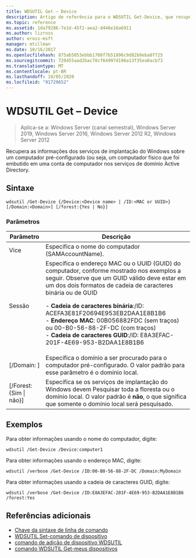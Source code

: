 ```yaml
---
title: WDSUTIL Get – Device
description: Artigo de referência para o WDSUTIL Get-Device, que recupera as informações dos serviços de implantação do Windows sobre um computador pré-configurado (ou seja, um computador físico que foi embutido em uma conta de computador nos serviços de domínio Active Directory.
ms.topic: reference
ms.assetid: 1da79286-7e1d-45f2-aea2-d446e16a6911
ms.author: lizross
author: eross-msft
manager: mtillman
ms.date: 10/16/2017
ms.openlocfilehash: 875ab5053ebbb1708f7b51896c9d82b9eba8f725
ms.sourcegitcommit: 720455aad2bac78cf64997d196a13f35ea0acb73
ms.translationtype: MT
ms.contentlocale: pt-BR
ms.lasthandoff: 10/05/2020
ms.locfileid: "91729652"
---
```

# <a name="wdsutil-get-device"></a>WDSUTIL Get – Device

> Aplica-se a: Windows Server (canal semestral), Windows Server 2019, Windows Server 2016, Windows Server 2012 R2, Windows Server 2012

Recupera as informações dos serviços de implantação do Windows sobre um computador pré-configurado (ou seja, um computador físico que foi embutido em uma conta de computador nos serviços de domínio Active Directory.

## <a name="syntax"></a>Sintaxe
```
wdsutil /Get-Device {/Device:<Device name> | /ID:<MAC or UUID>} [/Domain:<Domain>] [/forest:{Yes | No}]
```
### <a name="parameters"></a>Parâmetros
|Parâmetro|Descrição|
|-------|--------|
|Vice<Device name>|Especifica o nome do computador (SAMAccountName).|
|Sessão<MAC or UUID>|Especifica o endereço MAC ou o UUID (GUID) do computador, conforme mostrado nos exemplos a seguir. Observe que um GUID válido deve estar em um dos dois formatos de cadeia de caracteres binária ou de GUID<p>-   **Cadeia de caracteres binária**:/ID: ACEFA3E81F20694E953EB2DAA1E8B1B6<br />-   **Endereço MAC**: 00B056882FDC (sem traços) ou 00-B0-56-88-2F-DC (com traços)<br />-   **Cadeia de caracteres GUID**:/ID: E8A3EFAC-201F-4E69-953-B2DAA1E8B1B6|
|[/Domain: <Domain> ]|Especifica o domínio a ser procurado para o computador pré-configurado. O valor padrão para esse parâmetro é o domínio local.|
|[/Forest: {Sim &#124; não}]|Especifica se os serviços de implantação do Windows devem Pesquisar toda a floresta ou o domínio local. O valor padrão é **não**, o que significa que somente o domínio local será pesquisado.|
## <a name="examples"></a>Exemplos
Para obter informações usando o nome do computador, digite:
```
wdsutil /Get-Device /Device:computer1
```
Para obter informações usando o endereço MAC, digite:
```
wdsutil /verbose /Get-Device /ID:00-B0-56-88-2F-DC /Domain:MyDomain
```
Para obter informações usando a cadeia de caracteres GUID, digite:
```
wdsutil /verbose /Get-Device /ID:E8A3EFAC-201F-4E69-953-B2DAA1E8B1B6 /forest:Yes
```
## <a name="additional-references"></a>Referências adicionais
- [Chave da sintaxe de linha de comando](command-line-syntax-key.md)
- [WDSUTIL Set-comando de dispositivo](wdsutil-set-device.md)
- [comando de adição de dispositivo WDSUTIL](wdsutil-add-device.md)
- [comando WDSUTIL Get-meus dispositivos](wdsutil-get-alldevices.md)
